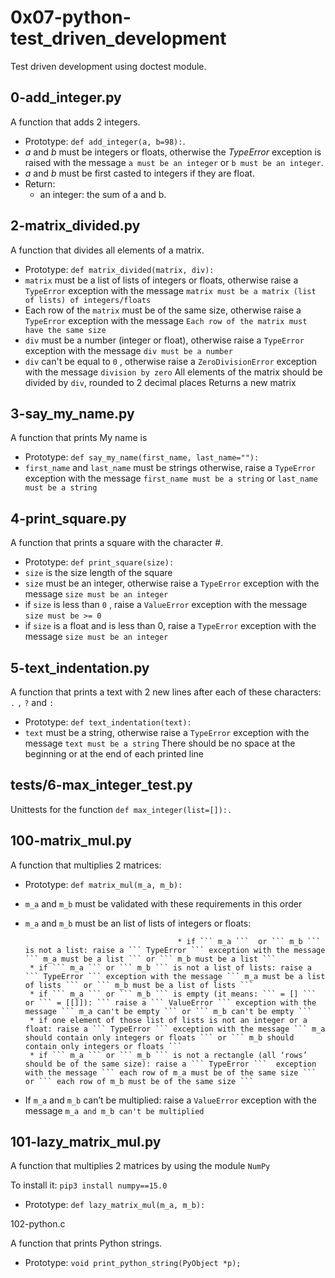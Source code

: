 # 0x07-python-test_driven_development

Test driven development using doctest module.

## 0-add_integer.py

A function that adds 2 integers. 

- Prototype: ``` def add_integer(a, b=98): ```.
- *a* and *b* must be integers or floats, otherwise the *TypeError* exception is raised with the message ``` a must be an integer ``` or ``` b must be an integer ```.
- *a* and *b* must be first casted to integers if they are float.
- Return:
	* an integer: the sum of a and b.

## 2-matrix_divided.py

A function that divides all elements of a matrix.

- Prototype: ``` def matrix_divided(matrix, div): ```
- ``` matrix ```  must be a list of lists of integers or floats, otherwise raise a ``` TypeError ``` exception with the message ``` matrix must be a matrix (list of lists) of integers/floats ```
- Each row of the ``` matrix ``` must be of the same size, otherwise raise a ``` TypeError ``` exception with the message ``` Each row of the matrix must have the same size ```
- ``` div ``` must be a number (integer or float), otherwise raise a ``` TypeError ``` exception with the message ``` div must be a number ```
- ``` div ``` can't be equal to ``` 0 ``` , otherwise raise a ``` ZeroDivisionError ``` exception with the message ``` division by zero ```
All elements of the matrix should be divided by ``` div ```, rounded to 2 decimal places
Returns a new matrix

## 3-say_my_name.py

A function that prints My name is <first name> <last name>

- Prototype: ``` def say_my_name(first_name, last_name=""): ```
- ``` first_name ``` and ``` last_name ``` must be strings otherwise, raise a ``` TypeError ``` exception with the message ``` first_name must be a string ``` or ``` last_name must be a string ```

## 4-print_square.py

A function that prints a square with the character #.

- Prototype: ``` def print_square(size): ```
- ``` size ``` is the size length of the square
- ``` size ``` must be an integer, otherwise raise a ``` TypeError ``` exception with the message ``` size must be an integer ```
- if ``` size ``` is less than ``` 0 ``` , raise a ``` ValueError ``` exception with the message ``` size must be >= 0 ```
- if ``` size ``` is a float and is less than 0, raise a ``` TypeError ``` exception with the message ``` size must be an integer ```

## 5-text_indentation.py

A function that prints a text with 2 new lines after each of these characters: ``` . ```  ``` , ``` ``` ? ``` and ``` : ```

- Prototype: ``` def text_indentation(text): ```
- ``` text ``` must be a string, otherwise raise a ``` TypeError ``` exception with the message ``` text must be a string ```
There should be no space at the beginning or at the end of each printed line

## tests/6-max_integer_test.py

Unittests for the function ``` def max_integer(list=[]):. ```

## 100-matrix_mul.py

A function that multiplies 2 matrices:

- Prototype: ``` def matrix_mul(m_a, m_b): ```

- ``` m_a ``` and ``` m_b ``` must be validated with these requirements in this order

- ``` m_a ``` and ``` m_b ``` must be an list of lists of integers or floats:

									    * if ``` m_a ```  or ``` m_b ``` is not a list: raise a ``` TypeError ``` exception with the message ``` m_a must be a list ``` or ``` m_b must be a list ```
       * if ``` m_a ``` or ``` m_b ``` is not a list of lists: raise a ``` TypeError ``` exception with the message ``` m_a must be a list of lists ``` or ``` m_b must be a list of lists ```
       * if ``` m_a ``` or ``` m_b ``` is empty (it means: ``` = [] ``` or ``` = [[]]): ``` raise a ``` ValueError ``` exception with the message ``` m_a can't be empty ``` or ``` m_b can't be empty ```
       * if one element of those list of lists is not an integer or a float: raise a ``` TypeError ``` exception with the message ``` m_a should contain only integers or floats ``` or ``` m_b should contain only integers or floats ```
       * if ``` m_a ``` or ``` m_b ``` is not a rectangle (all ‘rows’ should be of the same size): raise a ``` TypeError ```  exception with the message ``` each row of m_a must be of the same size ``` or ``` each row of m_b must be of the same size ``` 
- If ``` m_a ```  and ``` m_b ``` can’t be multiplied: raise a ``` ValueError ```  exception with the message ``` m_a and m_b can't be multiplied ```

## 101-lazy_matrix_mul.py

A function that multiplies 2 matrices by using the module ``` NumPy ```

To install it: ``` pip3 install numpy==15.0 ```

- Prototype: ``` def lazy_matrix_mul(m_a, m_b): ``` 

102-python.c 

A function that prints Python strings.

- Prototype: ``` void print_python_string(PyObject *p); ```
